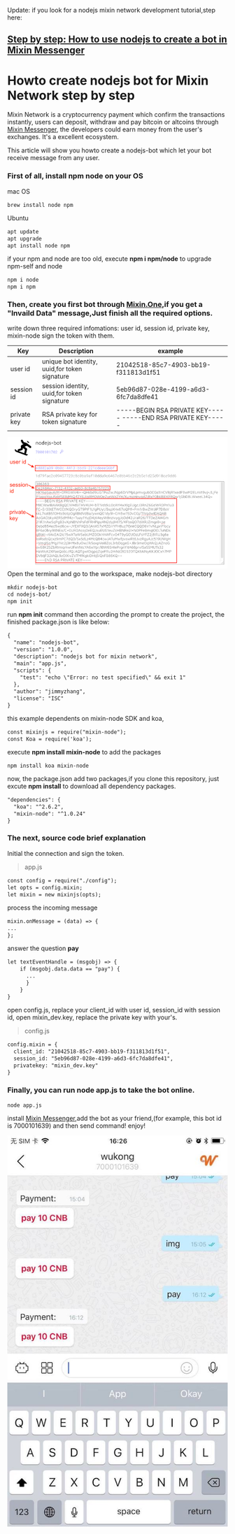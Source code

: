 Update: if you look for a nodejs mixin network development tutorial,step here:
## [Step by step: How to use nodejs to create a bot in Mixin Messenger](https://github.com/myrual/mixin_network-nodejs-bot2/blob/master/README.md)

# Howto create nodejs bot for Mixin Network step by step
Mixin Network is a cryptocurrency payment which confirm the transactions instantly,  users can deposit, withdraw and pay bitcoin or altcoins through [Mixin Messenger](https://mixin.one/),
the developers could earn money from the user's exchanges. It's a excellent ecosystem.

This article will show you howto create a nodejs-bot which let your bot receive message from any user.

### First of all, install npm node on your OS
mac OS
```
brew install node npm
```

Ubuntu
```
apt update
apt upgrade
apt install node npm
```
if your npm and node are too old, execute **npm i npm/node** to upgrade npm-self and node
```
npm i node
npm i npm
```

### Then, create you first bot through [Mixin.One](https://developers.mixin.one/dashboard),if you get a "Invaild Data" message,Just finish all the required options.
write down three required infomations: user id, session id, private key, mixin-node sign the token with them.

| Key | Description                                  |   example                                         |
| --- | -------------------------------------------- |  -------------------------------------------------
| user id | unique bot identity, uuid,for token signature | 21042518-85c7-4903-bb19-f311813d1f51          |
| session id | session identity, uuid,for token signature | 5eb96d87-028e-4199-a6d3-6fc7da8dfe41          |
| private key | RSA private key for token signature  | -----BEGIN RSA PRIVATE KEY----- -----END RSA PRIVATE KEY-----


![mixin_network-keys](https://github.com/wenewzhang/mixin_network-nodejs-bot/blob/master/mixin_network-keys.png)
Open the terminal and go to the workspace, make nodejs-bot directory
```
mkdir nodejs-bot
cd nodejs-bot/
npm init
```
run **npm init** command then according the prompt to create the project, the finished package.json is like below:
```
{
  "name": "nodejs-bot",
  "version": "1.0.0",
  "description": "nodejs bot for mixin network",
  "main": "app.js",
  "scripts": {
    "test": "echo \"Error: no test specified\" && exit 1"
  },
  "author": "jimmyzhang",
  "license": "ISC"
}
```
this example dependents on mixin-node SDK and koa,
```
const mixinjs = require("mixin-node");
const Koa = require('koa');
```
execute **npm install mixin-node** to add the packages
```
npm install koa mixin-node
```
now, the package.json add two packages,if you clone this repository, just excute **npm install** to download all dependency packages.
```
"dependencies": {
  "koa": "^2.6.2",
  "mixin-node": "^1.0.24"
}
```

### The next, source code brief explanation
Initial the connection and sign the token.
> app.js
```
const config = require("./config");
let opts = config.mixin;
let mixin = new mixinjs(opts);
```
process the incoming message
```
mixin.onMessage = (data) => {
...
};
```
answer the question **pay**
```
let textEventHandle = (msgobj) => {
    if (msgobj.data.data == "pay") {
      ...
      }
    }
}
```
open config.js, replace your client_id with user id, session_id with session id,
open mixin_dev.key, replace the private key with your's.
> config.js
```
config.mixin = {
  client_id: "21042518-85c7-4903-bb19-f311813d1f51",
  session_id: "5eb96d87-028e-4199-a6d3-6fc7da8dfe41",
  privatekey: "mixin_dev.key"
}
```
### Finally, you can run **node app.js** to take the bot online.
```
node app.js
```

install [Mixin Messenger](https://mixin.one/),add the bot as your friend,(for example, this bot id is 7000101639) and then send command!
enjoy!

![mixin_messenger](https://github.com/wenewzhang/mixin_network-nodejs-bot/blob/master/mixin_messenger-bot.jpeg)
